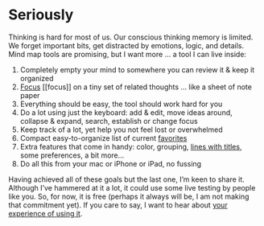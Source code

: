 # Seriously

Thinking is hard for most of us. Our conscious thinking memory is limited. We forget important bits, get distracted by emotions, logic, and details. Mind map tools are promising, but I want more … a tool I can live inside:

1.  Completely empty your mind to somewhere you can review it & keep it organized
2.  [Focus](https://medium.com/@sand_74696/focusing-your-thinking-a53adb16bba) [[focus]] on a tiny set of related thoughts … like a sheet of note paper
3.  Everything should be easy, the tool should work hard for you
4.  Do a lot using just the keyboard: add & edit, move ideas around, collapse & expand, search, establish or change focus
5.  Keep track of a lot, yet help you not feel lost or overwhelmed
6.  Compact easy-to-organize list of current [favorites](https://medium.com/@sand_74696/focusing-your-thinking-a53adb16bba)
7.  Extra features that come in handy: color, grouping, [lines with titles](https://medium.com/@sand_74696/lines-37426469b7c6), some preferences, a bit more…
8.  Do all this from your mac or iPhone or iPad, no fussing

Having achieved all of these goals but the last one, I’m keen to share it. Although I’ve hammered at it a lot, it could use some live testing by people like you. So, for now, it is free (perhaps it always will be, I am not making that commitment yet). If you care to say, I want to hear about [your experience of using it](https://medium.com/@sand_74696/your-opinions-are-precious-5b0992183aaf).